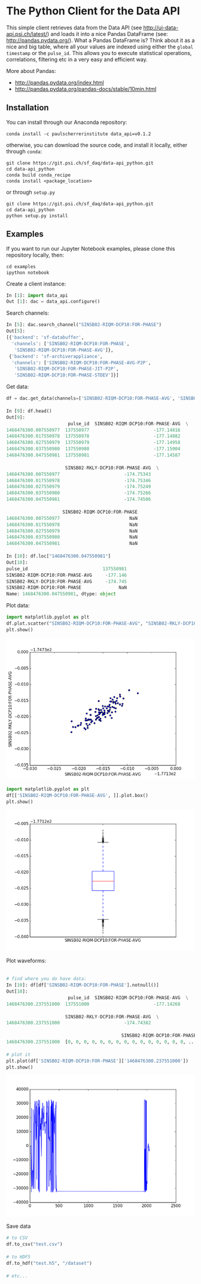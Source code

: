 # The Python Client for the Data API

This simple client retrieves data from the Data API (see http://ui-data-api.psi.ch/latest/) and loads it into a nice Pandas DataFrame (see: http://pandas.pydata.org/).
What a Pandas DataFrame is? Think about it as a nice and big table, where all your values are indexed using either the `global timestamp` or the `pulse_id`. This allows you to execute statistical operations, correlations, filtering etc in a very easy and efficient way.

More about Pandas:
* http://pandas.pydata.org/index.html
* http://pandas.pydata.org/pandas-docs/stable/10min.html

## Installation

You can install through our Anaconda repository:

```
conda install -c paulscherrerinstitute data_api=v0.1.2
```

otherwise, you can download the source code, and install it locally, either through `conda`:

```
git clone https://git.psi.ch/sf_daq/data-api_python.git
cd data-api_python
conda build conda_recipe
conda install <package_location>
```

or through `setup.py`
```
git clone https://git.psi.ch/sf_daq/data-api_python.git
cd data-api_python
python setup.py install
```


## Examples

If you want to run our Jupyter Notebook examples, please clone this repository locally, then:
```
cd examples
ipython notebook
```


Create a client instance:

```python
In [1]: import data_api
Out [1]: dac = data_api.configure()
```

Search channels:

```python
In [5]: dac.search_channel("SINSB02-RIQM-DCP10:FOR-PHASE")
Out[5]: 
[{'backend': 'sf-databuffer',
  'channels': ['SINSB02-RIQM-DCP10:FOR-PHASE',
   'SINSB02-RIQM-DCP10:FOR-PHASE-AVG']},
 {'backend': 'sf-archiverappliance',
  'channels': ['SINSB02-RIQM-DCP10:FOR-PHASE-AVG-P2P',
   'SINSB02-RIQM-DCP10:FOR-PHASE-JIT-P2P',
   'SINSB02-RIQM-DCP10:FOR-PHASE-STDEV']}]
```

Get data:

```python
df = dac.get_data(channels=['SINSB02-RIQM-DCP10:FOR-PHASE-AVG', 'SINSB02-RKLY-DCP10:FOR-PHASE-AVG', 'SINSB02-RIQM-DCP10:FOR-PHASE'], start="2016-07-14 08:05", range_type="date", delta_range=1)

In [9]: df.head()
Out[9]: 
                       pulse_id  SINSB02-RIQM-DCP10:FOR-PHASE-AVG  \
1468476300.007550977  137550977                        -177.14816   
1468476300.017550978  137550978                        -177.14882   
1468476300.027550979  137550979                        -177.14958   
1468476300.037550980  137550980                        -177.15004   
1468476300.047550981  137550981                        -177.14587   

                      SINSB02-RKLY-DCP10:FOR-PHASE-AVG  \
1468476300.007550977                        -174.75343   
1468476300.017550978                        -174.75346   
1468476300.027550979                        -174.75249   
1468476300.037550980                        -174.75266   
1468476300.047550981                        -174.74506   

                     SINSB02-RIQM-DCP10:FOR-PHASE  
1468476300.007550977                          NaN  
1468476300.017550978                          NaN  
1468476300.027550979                          NaN  
1468476300.037550980                          NaN  
1468476300.047550981                          NaN 

In [10]: df.loc["1468476300.047550981"]
Out[10]: 
pulse_id                            137550981
SINSB02-RIQM-DCP10:FOR-PHASE-AVG     -177.146
SINSB02-RKLY-DCP10:FOR-PHASE-AVG     -174.745
SINSB02-RIQM-DCP10:FOR-PHASE              NaN
Name: 1468476300.047550981, dtype: object
```

Plot data:
```python
import matplotlib.pyplot as plt
df.plot.scatter("SINSB02-RIQM-DCP10:FOR-PHASE-AVG", "SINSB02-RKLY-DCP10:FOR-PHASE-AVG")
plt.show()
```

![alt text](examples/scatter_plot.png)

```python
import matplotlib.pyplot as plt
df[['SINSB02-RIQM-DCP10:FOR-PHASE-AVG', ]].plot.box()
plt.show()
```

![alt text](examples/box_plot.png)


Plot waveforms:
```python

# find where you do have data:
In [10]: df[df['SINSB02-RIQM-DCP10:FOR-PHASE'].notnull()]
Out[10]: 
                       pulse_id  SINSB02-RIQM-DCP10:FOR-PHASE-AVG  \
1468476300.237551000  137551000                        -177.14268   

                      SINSB02-RKLY-DCP10:FOR-PHASE-AVG  \
1468476300.237551000                        -174.74382   

                                           SINSB02-RIQM-DCP10:FOR-PHASE  
1468476300.237551000  [0, 0, 0, 0, 0, 0, 0, 0, 0, 0, 0, 0, 0, 0, 0, ...  

# plot it
plt.plot(df['SINSB02-RIQM-DCP10:FOR-PHASE']['1468476300.237551000'])
plt.show()
```

![alt text](examples/waveform_plot.png)

Save data

```python
# to CSV
df.to_csv("test.csv")

# to HDF5
df.to_hdf("test.h5", "/dataset")

# etc...
```

